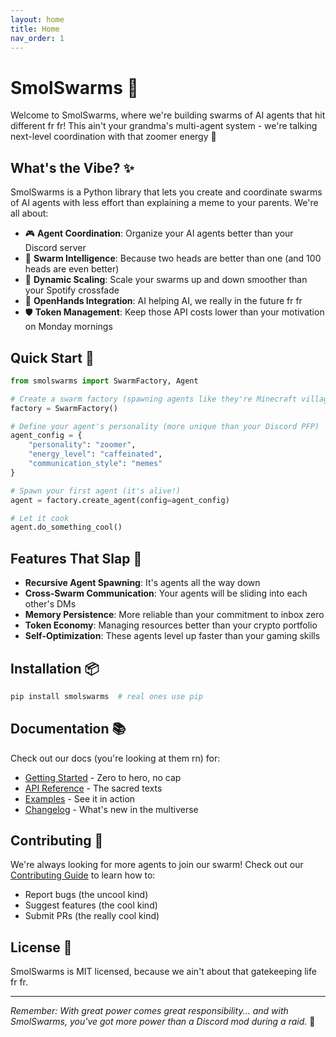 ```yaml
---
layout: home
title: Home
nav_order: 1
---
```


# SmolSwarms 🤖

Welcome to SmolSwarms, where we're building swarms of AI agents that hit different fr fr! This ain't your grandma's multi-agent system - we're talking next-level coordination with that zoomer energy 🚀

## What's the Vibe? ✨

SmolSwarms is a Python library that lets you create and coordinate swarms of AI agents with less effort than explaining a meme to your parents. We're all about:

- 🎮 **Agent Coordination**: Organize your AI agents better than your Discord server
- 🧠 **Swarm Intelligence**: Because two heads are better than one (and 100 heads are even better)
- 🔄 **Dynamic Scaling**: Scale your swarms up and down smoother than your Spotify crossfade
- 🤝 **OpenHands Integration**: AI helping AI, we really in the future fr fr
- 🛡️ **Token Management**: Keep those API costs lower than your motivation on Monday mornings

## Quick Start 🚀

```python
from smolswarms import SwarmFactory, Agent

# Create a swarm factory (spawning agents like they're Minecraft villagers)
factory = SwarmFactory()

# Define your agent's personality (more unique than your Discord PFP)
agent_config = {
    "personality": "zoomer",
    "energy_level": "caffeinated",
    "communication_style": "memes"
}

# Spawn your first agent (it's alive!)
agent = factory.create_agent(config=agent_config)

# Let it cook
agent.do_something_cool()
```

## Features That Slap 💯

- **Recursive Agent Spawning**: It's agents all the way down
- **Cross-Swarm Communication**: Your agents will be sliding into each other's DMs
- **Memory Persistence**: More reliable than your commitment to inbox zero
- **Token Economy**: Managing resources better than your crypto portfolio
- **Self-Optimization**: These agents level up faster than your gaming skills

## Installation 📦

```bash
pip install smolswarms  # real ones use pip
```

## Documentation 📚

Check out our docs (you're looking at them rn) for:
- [Getting Started](./getting-started.html) - Zero to hero, no cap
- [API Reference](./api-reference.html) - The sacred texts
- [Examples](./examples.html) - See it in action
- [Changelog](../CHANGELOG.md) - What's new in the multiverse

## Contributing 🤝

We're always looking for more agents to join our swarm! Check out our [Contributing Guide](../CONTRIBUTING.md) to learn how to:
- Report bugs (the uncool kind)
- Suggest features (the cool kind)
- Submit PRs (the really cool kind)

## License 📜

SmolSwarms is MIT licensed, because we ain't about that gatekeeping life fr fr.

---

*Remember: With great power comes great responsibility... and with SmolSwarms, you've got more power than a Discord mod during a raid.* 💪
